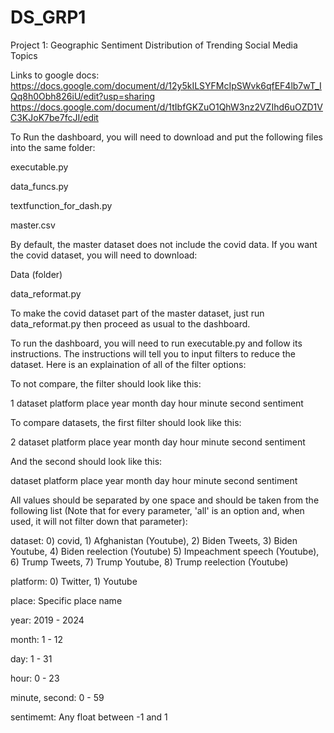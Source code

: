# DS_GRP1
Project 1: Geographic Sentiment Distribution of Trending Social Media Topics 

Links to google docs:  
https://docs.google.com/document/d/12y5kILSYFMcIpSWvk6qfEF4lb7wT_IQq8h0Obh826iU/edit?usp=sharing
https://docs.google.com/document/d/1tIbfGKZuO1QhW3nz2VZIhd6uOZD1VC3KJoK7be7fcJI/edit

To Run the dashboard, you will need to download and put the following files into the same folder:

executable.py

data_funcs.py

textfunction_for_dash.py

master.csv

By default, the master dataset does not include the covid data. If you want the covid dataset, you will need to download:

Data (folder)

data_reformat.py

To make the covid dataset part of the master dataset, just run data_reformat.py then proceed as usual to the dashboard.



To run the dashboard, you will need to run executable.py and follow its instructions.
The instructions will tell you to input filters to reduce the dataset. Here is an explaination of all of the filter options:

To not compare, the filter should look like this:

1 dataset platform place year month day hour minute second sentiment

To compare datasets, the first filter should look like this:

2 dataset platform place year month day hour minute second sentiment

And the second should look like this:

dataset platform place year month day hour minute second sentiment


All values should be separated by one space and should be taken from the following list
(Note that for every parameter, 'all' is an option and, when used, it will not filter down that parameter):

dataset: 0) covid, 1) Afghanistan (Youtube), 2) Biden Tweets, 3) Biden Youtube, 4) Biden reelection (Youtube) 5) Impeachment speech (Youtube), 6) Trump Tweets, 7) Trump Youtube, 8) Trump reelection (Youtube)
        
platform: 0) Twitter, 1) Youtube

place: Specific place name

year: 2019 - 2024

month: 1 - 12

day: 1 - 31

hour: 0 - 23

minute, second: 0 - 59

sentimemt: Any float between -1 and 1
